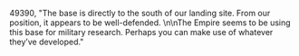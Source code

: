 ﻿49390, "The base is directly to the south of our landing site. From our position, it appears to be well-defended. \n\nThe Empire seems to be using this base for military research. Perhaps you can make use of whatever they’ve developed."

